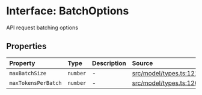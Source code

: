 # Interface: BatchOptions

API request batching options

## Properties

| Property | Type | Description | Source |
| :------ | :------ | :------ | :------ |
| `maxBatchSize` | `number` | - | [src/model/types.ts:121](https://github.com/dexaai/llm-tools/blob/5a38bb8/src/model/types.ts#L121) |
| `maxTokensPerBatch` | `number` | - | [src/model/types.ts:120](https://github.com/dexaai/llm-tools/blob/5a38bb8/src/model/types.ts#L120) |
